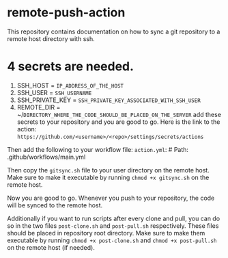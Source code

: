 # remote-push-action
This repository contains documentation on how to sync a git repository to a remote host directory with ssh.
# 4 secrets are needed.
1. SSH_HOST = `IP_ADDRESS_OF_THE_HOST`
2. SSH_USER = `SSH_USERNAME`
3. SSH_PRIVATE_KEY = `SSH_PRIVATE_KEY_ASSOCIATED_WITH_SSH_USER`
4. REMOTE_DIR = ~/`DIRECTORY_WHERE_THE_CODE_SHOULD_BE_PLACED_ON_THE_SERVER`
add these secrets to your repository and you are good to go. Here is the link to the action:
`https://github.com/<username>/<repo>/settings/secrets/actions`

Then add the following to your workflow file:
`action.yml`: # Path: .github/workflows/main.yml

Then copy the `gitsync.sh` file to your user directory on the remote host. Make sure to make it executable by running `chmod +x gitsync.sh` on the remote host.

Now you are good to go. Whenever you push to your repository, the code will be synced to the remote host.

Additionally if you want to run scripts after every clone and pull, you can do so in the two files `post-clone.sh` and `post-pull.sh` respectively. These files should be placed in repository root directory. Make sure to make them executable by running `chmod +x post-clone.sh` and `chmod +x post-pull.sh` on the remote host (if needed).